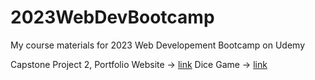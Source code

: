 # 2023WebDevBootcamp
My course materials for 2023 Web Developement Bootcamp on Udemy

Capstone Project 2, Portfolio Website -> [link](https://oscarqjh.github.io/2023WebDevBootcampPortfolioWebsite/)
Dice Game -> [link](https://oscarqjh.github.io/2023WebDevBootcamp-DiceGame/)
